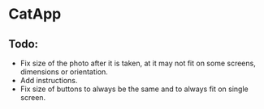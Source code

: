 # CatApp

## Todo:

- Fix size of the photo after it is taken, at it may not fit on some screens, dimensions or orientation.
- Add instructions.
- Fix size of buttons to always be the same and to always fit on single screen.

